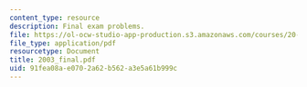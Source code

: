 ```yaml
---
content_type: resource
description: Final exam problems.
file: https://ol-ocw-studio-app-production.s3.amazonaws.com/courses/20-011j-statistical-thermodynamics-of-biomolecular-systems-be-011j-spring-2004/91fea08ae0702a62b562a3e5a61b999c_2003_final.pdf
file_type: application/pdf
resourcetype: Document
title: 2003_final.pdf
uid: 91fea08a-e070-2a62-b562-a3e5a61b999c
---
```

